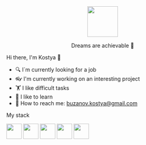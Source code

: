 <div>
  <div id="header" align="center">
    <img src="https://media.giphy.com/media/iIZO5d4IfSa0nkyLju/giphy.gif" width="80"/>
    <p>Dreams are achievable &#129310</p>
  </div>
  <div>
    <p>Hi there, I'm Kostya &#128075</p>
    <ul>
      <li>&#128269 I`m currently looking for a job</li>  
      <li>&#128083 I'm currently working on an interesting project</li>  
      <li>&#127947 I like difficult tasks</li>  
      <li>&#128214 I like to learn</li>
      <li>&#128231 How to reach me: <a href="mailto:buzanov.kostya@gmail.com">buzanov.kostya@gmail.com</a></li>
    </ul>
    <p>My stack</p>
    <div>
      <img src="https://cdn.pixabay.com/photo/2015/04/23/17/41/javascript-736401_960_720.png" width="40"/>  
      <img src="https://encrypted-tbn0.gstatic.com/images?q=tbn:ANd9GcSdQV1cIpb33fBK5EvEbDwHbxicUe-Z8HrkBQ&usqp=CAU" width="40"/>  
      <img src="https://upload.wikimedia.org/wikipedia/commons/3/3d/CSS.3.svg" width="40"/>  
      <img src="https://encrypted-tbn0.gstatic.com/images?q=tbn:ANd9GcQLiYazU-xN5ojc8QKE4dkDxmaHpw91yDpnCOuQblE4Qxl9As0klk4npAfpn1Bumj0flks&usqp=CAU" width="40"/>  
      <img src="https://www.techwell.com/sites/default/files/stories/images/cropped_teasers/Beth%20Romanik/2019/node-js-tutorial.png" width="40"/>  
    </div>
  </div>
</div>

